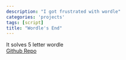 ```yaml
---
description: "I got frustrated with wordle"
categories: 'projects'
tags: [script]
title: "Wordle's End"
---
```

It solves 5 letter wordle   
[Github Repo](https://github.com/KshitijChandrakar/WordleSolver)
